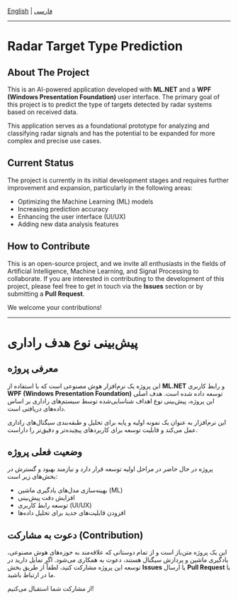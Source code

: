 ﻿[English](#english) | [فارسی](#فارسی)

---

<a name="english"></a>

# Radar Target Type Prediction

## About The Project

This is an AI-powered application developed with **ML.NET** and a **WPF (Windows Presentation Foundation)** user interface. The primary goal of this project is to predict the type of targets detected by radar systems based on received data.

This application serves as a foundational prototype for analyzing and classifying radar signals and has the potential to be expanded for more complex and precise use cases.

## Current Status

The project is currently in its initial development stages and requires further improvement and expansion, particularly in the following areas:

-   Optimizing the Machine Learning (ML) models
-   Increasing prediction accuracy
-   Enhancing the user interface (UI/UX)
-   Adding new data analysis features

## How to Contribute

This is an open-source project, and we invite all enthusiasts in the fields of Artificial Intelligence, Machine Learning, and Signal Processing to collaborate. If you are interested in contributing to the development of this project, please feel free to get in touch via the **Issues** section or by submitting a **Pull Request**.

We welcome your contributions!

---

<a name="فارسی"></a>

# پیش‌بینی نوع هدف راداری

## معرفی پروژه

این پروژه یک نرم‌افزار هوش مصنوعی است که با استفاده از **ML.NET** و رابط کاربری **WPF (Windows Presentation Foundation)** توسعه داده شده است. هدف اصلی این پروژه، پیش‌بینی نوع اهداف شناسایی‌شده توسط سیستم‌های راداری بر اساس داده‌های دریافتی است.

این نرم‌افزار به عنوان یک نمونه اولیه و پایه برای تحلیل و طبقه‌بندی سیگنال‌های راداری عمل می‌کند و قابلیت توسعه برای کاربردهای پیچیده‌تر و دقیق‌تر را داراست.

## وضعیت فعلی پروژه

پروژه در حال حاضر در مراحل اولیه توسعه قرار دارد و نیازمند بهبود و گسترش در بخش‌های زیر است:

-   بهینه‌سازی مدل‌های یادگیری ماشین (ML)
-   افزایش دقت پیش‌بینی
-   توسعه رابط کاربری (UI/UX)
-   افزودن قابلیت‌های جدید برای تحلیل داده‌ها

## دعوت به مشارکت (Contribution)

این یک پروژه متن‌باز است و از تمام دوستانی که علاقه‌مند به حوزه‌های هوش مصنوعی، یادگیری ماشین و پردازش سیگنال هستند، دعوت به همکاری می‌شود. اگر تمایل دارید در توسعه این پروژه مشارکت کنید، لطفاً از طریق بخش **Issues** یا ارسال **Pull Request** با ما در ارتباط باشید.

از مشارکت شما استقبال می‌کنیم!